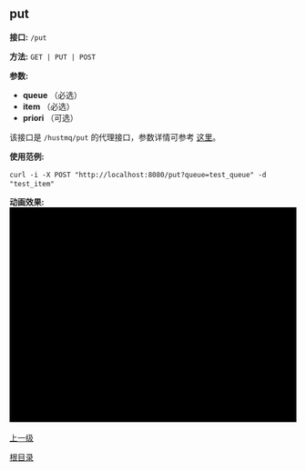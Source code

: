 ## put ##

**接口:** `/put`

**方法:** `GET | PUT | POST`

**参数:**  

*  **queue** （必选）
*  **item** （必选）
*  **priori** （可选）

该接口是 `/hustmq/put` 的代理接口，参数详情可参考 [这里](../hustmq/put.md)。

**使用范例:**

    curl -i -X POST "http://localhost:8080/put?queue=test_queue" -d "test_item"

**动画效果:**
![put](put.gif)

[上一级](../ha.md)

[根目录](../../index.md)